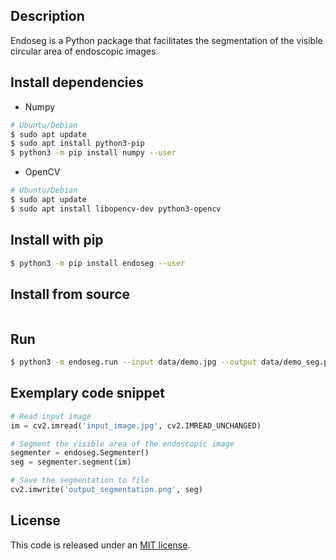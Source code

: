 Description
-----------
Endoseg is a Python package that facilitates the segmentation of the visible circular area of endoscopic images.

Install dependencies
------------
* Numpy
```bash
# Ubuntu/Debian
$ sudo apt update
$ sudo apt install python3-pip
$ python3 -m pip install numpy --user
```

* OpenCV
```bash
# Ubuntu/Debian
$ sudo apt update
$ sudo apt install libopencv-dev python3-opencv
```

Install with pip
----------------
```bash
$ python3 -m pip install endoseg --user
```

Install from source
-------------------
```bash

```

Run
---
```bash
$ python3 -m endoseg.run --input data/demo.jpg --output data/demo_seg.png
```

Exemplary code snippet
----------------------
```python
# Read input image
im = cv2.imread('input_image.jpg', cv2.IMREAD_UNCHANGED)

# Segment the visible area of the endoscopic image
segmenter = endoseg.Segmenter()
seg = segmenter.segment(im)

# Save the segmentation to file
cv2.imwrite('output_segmentation.png', seg)
```

License
-------
This code is released under an 
[MIT license](https://github.com/luiscarlosgph/endoseg/blob/main/LICENSE).
